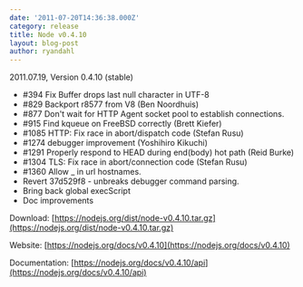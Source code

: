 ```yaml
---
date: '2011-07-20T14:36:38.000Z'
category: release
title: Node v0.4.10
layout: blog-post
author: ryandahl
---
```


2011.07.19, Version 0.4.10 (stable)

- #394 Fix Buffer drops last null character in UTF-8
- #829 Backport r8577 from V8 (Ben Noordhuis)
- #877 Don't wait for HTTP Agent socket pool to establish connections.
- #915 Find kqueue on FreeBSD correctly (Brett Kiefer)
- #1085 HTTP: Fix race in abort/dispatch code (Stefan Rusu)
- #1274 debugger improvement (Yoshihiro Kikuchi)
- #1291 Properly respond to HEAD during end(body) hot path (Reid Burke)
- #1304 TLS: Fix race in abort/connection code (Stefan Rusu)
- #1360 Allow \_ in url hostnames.
- Revert 37d529f8 - unbreaks debugger command parsing.
- Bring back global execScript
- Doc improvements

Download: [https://nodejs.org/dist/node-v0.4.10.tar.gz](https://nodejs.org/dist/node-v0.4.10.tar.gz)

Website: [https://nodejs.org/docs/v0.4.10](https://nodejs.org/docs/v0.4.10)

Documentation: [https://nodejs.org/docs/v0.4.10/api](https://nodejs.org/docs/v0.4.10/api)
